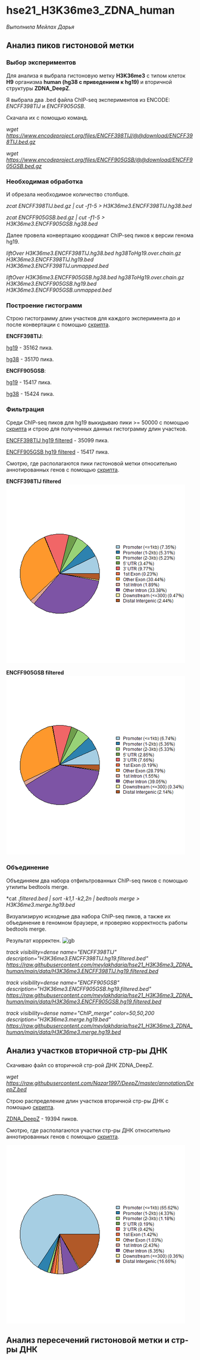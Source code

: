 # hse21_H3K36me3_ZDNA_human

*Выполнила Мейлах Дарья*

## Анализ пиков гистоновой метки

### Выбор экспериментов

Для анализа я выбрала гистоновую метку **H3K36me3** с типом клеток **H9** организма **human (hg38 с приведением к hg19)** и вторичной структуры **ZDNA_DeepZ**.

Я выбрала два .bed файла ChIP-seq экспериментов из ENCODE: *ENCFF398TIJ* и *ENCFF905GSB*.

Скачала их с помощью команд.

*wget https://www.encodeproject.org/files/ENCFF398TIJ/@@download/ENCFF398TIJ.bed.gz*

*wget https://www.encodeproject.org/files/ENCFF905GSB/@@download/ENCFF905GSB.bed.gz*

### Необходимая обработка

И обрезала необходимое количество столбцов.

*zcat ENCFF398TIJ.bed.gz | cut -f1-5 > H3K36me3.ENCFF398TIJ.hg38.bed*

*zcat ENCFF905GSB.bed.gz | cut -f1-5 > H3K36me3.ENCFF905GSB.hg38.bed*

Далее провела конвертацию координат ChIP-seq пиков к версии генома hg19.

*liftOver   H3K36me3.ENCFF398TIJ.hg38.bed   hg38ToHg19.over.chain.gz   H3K36me3.ENCFF398TIJ.hg19.bed   H3K36me3.ENCFF398TIJ.unmapped.bed*

*liftOver   H3K36me3.ENCFF905GSB.hg38.bed   hg38ToHg19.over.chain.gz   H3K36me3.ENCFF905GSB.hg19.bed   H3K36me3.ENCFF905GSB.unmapped.bed*

### Построение гистограмм

Строю гистограмму длин участков для каждого эксперимента до и после конвертации с помощью [скрипта](https://github.com/meylakhdaria/hse21_H3K36me3_ZDNA_human/blob/main/src/len_hist.R).

**ENCFF398TIJ**:

[hg19](https://github.com/meylakhdaria/hse21_H3K36me3_ZDNA_human/blob/main/results/len_hist.H3K36me3.ENCFF398TIJ.hg19.pdf) - 35162 пика.

[hg38](https://github.com/meylakhdaria/hse21_H3K36me3_ZDNA_human/blob/main/results/len_hist.H3K36me3.ENCFF398TIJ.hg38.pdf) - 35170 пика.


**ENCFF905GSB**:

[hg19](https://github.com/meylakhdaria/hse21_H3K36me3_ZDNA_human/blob/main/results/len_hist.H3K36me3.ENCFF905GSB.hg19.pdf) - 15417 пика.

[hg38](https://github.com/meylakhdaria/hse21_H3K36me3_ZDNA_human/blob/main/results/len_hist.H3K36me3.ENCFF905GSB.hg38.pdf) - 15424 пика.

### Фильтрация

Среди ChIP-seq пиков для hg19  выкидываю пики >= 50000 с помощью [скрипта](https://github.com/meylakhdaria/hse21_H3K36me3_ZDNA_human/blob/main/src/filter.R) и строю для полученных данных гистограмму длин участков.

[ENCFF398TIJ hg19 filtered](https://github.com/meylakhdaria/hse21_H3K36me3_ZDNA_human/blob/main/results/filter_peaks.H3K36me3.ENCFF398TIJ.hg19.filtered.hist.pdf) - 35099 пика.

[ENCFF905GSB hg19 filtered](https://github.com/meylakhdaria/hse21_H3K36me3_ZDNA_human/blob/main/results/len_hist.H3K36me3.ENCFF905GSB.hg19.filtered.pdf) - 15417 пика.

Смотрю, где располагаются пики гистоновой метки относительно аннотированных генов с помощью [скрипта](https://github.com/meylakhdaria/hse21_H3K36me3_ZDNA_human/blob/main/src/pie.R).

**ENCFF398TIJ filtered**
![ENCFF398TIJ hg19 filtered](https://github.com/meylakhdaria/hse21_H3K36me3_ZDNA_human/blob/main/results/chip_seeker.H3K36me3.ENCFF398TIJ.hg19.filtered.plotAnnoPie.png)

**ENCFF905GSB filtered**
![ENCFF905GSB hg19 filtered](https://github.com/meylakhdaria/hse21_H3K36me3_ZDNA_human/blob/main/results/chip_seeker.H3K36me3.ENCFF905GSB.hg19.filtered.plotAnnoPie.png)

### Объединение

Объединяем два набора отфильтрованных ChIP-seq пиков с помощью утилиты bedtools merge.

*cat  *.filtered.bed  |   sort -k1,1 -k2,2n   |   bedtools merge   >  H3K36me3.merge.hg19.bed*

Визуализирую исходные два набора ChIP-seq пиков, а также их объединение в геномном браузере, и проверяю корректность работы bedtools merge.

Результат корректен. 
![gb](http://genome.ucsc.edu/trash/hgt/hgt_genome_50c4a_93970.png)

*track visibility=dense name="ENCFF398TIJ"  description="H3K36me3.ENCFF398TIJ.hg19.filtered.bed"
https://raw.githubusercontent.com/meylakhdaria/hse21_H3K36me3_ZDNA_human/main/data/H3K36me3.ENCFF398TIJ.hg19.filtered.bed*

*track visibility=dense name="ENCFF905GSB"  description="H3K36me3.ENCFF905GSB.hg19.filtered.bed"
https://raw.githubusercontent.com/meylakhdaria/hse21_H3K36me3_ZDNA_human/main/data/H3K36me3.ENCFF905GSB.hg19.filtered.bed*

*track visibility=dense name="ChIP_merge"  color=50,50,200   description="H3K36me3.merge.hg19.bed"
https://raw.githubusercontent.com/meylakhdaria/hse21_H3K36me3_ZDNA_human/main/data/H3K36me3.merge.hg19.bed*

## Анализ участков вторичной стр-ры ДНК

Скачиваю файл со вторичной стр-рой ДНК ZDNA_DeepZ.

*wget https://raw.githubusercontent.com/Nazar1997/DeepZ/master/annotation/DeepZ.bed*

Строю распределение длин участков вторичной стр-ры ДНК с помощью [скрипта](https://github.com/meylakhdaria/hse21_H3K36me3_ZDNA_human/blob/main/src/len_hist.R).

[ZDNA_DeepZ](https://github.com/meylakhdaria/hse21_H3K36me3_ZDNA_human/blob/main/results/len_hist.DeepZ.pdf) - 19394 пиков.

Смотрю, где располагаются участки стр-ры ДНК относительно аннотированных генов с помощью [скрипта](https://github.com/meylakhdaria/hse21_H3K36me3_ZDNA_human/blob/main/src/pie.R).

![zdna](https://github.com/meylakhdaria/hse21_H3K36me3_ZDNA_human/blob/main/results/chip_seeker.DeepZ.plotAnnoPie.png)

## Анализ пересечений гистоновой метки и стр-ры ДНК
